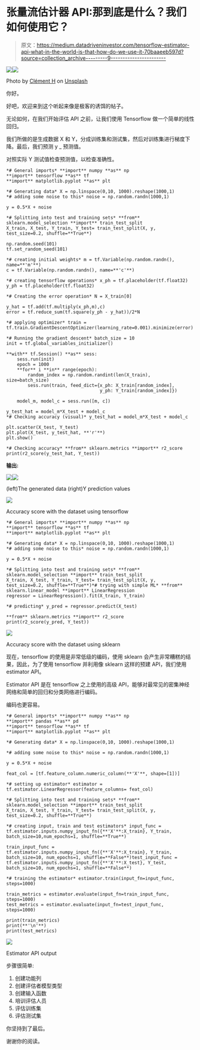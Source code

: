 # 张量流估计器 API:那到底是什么？我们如何使用它？

> 原文：<https://medium.datadriveninvestor.com/tensorflow-estimator-api-what-in-the-world-is-that-how-do-we-use-it-70baaeeb597d?source=collection_archive---------9----------------------->

[![](img/603795cd1ae2bb67dfa11effb18bbfe3.png)](http://www.track.datadriveninvestor.com/1B9E)![](img/e32eaf077ce515c834ab17bc8b1289d1.png)

Photo by [Clément H](https://unsplash.com/@clemhlrdt?utm_source=medium&utm_medium=referral) on [Unsplash](https://unsplash.com?utm_source=medium&utm_medium=referral)

你好。

好吧，欢迎来到这个听起来像是极客的诱饵的帖子。

无论如何，在我们开始评估 API 之前，让我们使用 Tensorflow 做一个简单的线性回归。

我们所做的是生成数据 X 和 Y，分成训练集和测试集，然后对训练集进行梯度下降。最后，我们预测 y _ 预测值。

对照实际 Y 测试值检查预测值，以检查准确性。

```
*# General imports* **import** numpy **as** np
**import** tensorflow **as** tf
**import** matplotlib.pyplot **as** plt

*# Generating data* X = np.linspace(0,10, 1000).reshape(1000,1) 
*# adding some noise to this* noise = np.random.randn(1000,1)

y = 0.5*X + noise

*# Splitting into test and training sets* **from** sklearn.model_selection **import** train_test_split
X_train, X_test, Y_train, Y_test= train_test_split(X, y, test_size=0.2, shuffle=**True**)

np.random.seed(101)
tf.set_random_seed(101)

*# creating initial weights* m = tf.Variable(np.random.randn(), name=**'m'**)
c = tf.Variable(np.random.randn(), name=**'c'**)

*# creating tensorflow operations* x_ph = tf.placeholder(tf.float32)
y_ph = tf.placeholder(tf.float32)

*# Creating the error operation* N = X_train[0]

y_hat = tf.add(tf.multiply(x_ph,m),c)
error = tf.reduce_sum(tf.square(y_ph - y_hat))/2*N

*# applying optimizer* train = tf.train.GradientDescentOptimizer(learning_rate=0.001).minimize(error)

*# Running the gradient descent* batch_size = 10
init = tf.global_variables_initializer()

**with** tf.Session() **as** sess:
    sess.run(init)
    epoch = 1000
    **for** i **in** range(epoch):
        random_index = np.random.randint(len(X_train), size=batch_size)
        sess.run(train, feed_dict={x_ph: X_train[random_index],
                                   y_ph: Y_train[random_index]})

    model_m, model_c = sess.run([m, c])  

y_test_hat = model_m*X_test + model_c
*# Checking accuracy (visual)* y_test_hat = model_m*X_test + model_c

plt.scatter(X_test, Y_test)
plt.plot(X_test, y_test_hat, **'r'**)
plt.show()

*# Checking accuracy* **from** sklearn.metrics **import** r2_score
print(r2_score(y_test_hat, Y_test))
```

**输出:**

![](img/824590a227e04189156e8163de707f22.png)![](img/e42f452a7586e702ad0bef696fe25935.png)

(left)The generated data (right)Y prediction values

![](img/fa398c139d838e89d56fab6316c735c6.png)

Accuracy score with the dataset using tensorflow

```
*# General imports* **import** numpy **as** np
**import** tensorflow **as** tf
**import** matplotlib.pyplot **as** plt

*# Generating data* X = np.linspace(0,10, 1000).reshape(1000,1) 
*# adding some noise to this* noise = np.random.randn(1000,1)

y = 0.5*X + noise

*# Splitting into test and training sets* **from** sklearn.model_selection **import** train_test_split
X_train, X_test, Y_train, Y_test= train_test_split(X, y, test_size=0.2, shuffle=**True**)*# trying with simple ML* **from** sklearn.linear_model **import** LinearRegression
regressor = LinearRegression().fit(X_train, Y_train)

*# predicting* y_pred = regressor.predict(X_test)

**from** sklearn.metrics **import** r2_score
print(r2_score(y_pred, Y_test))
```

![](img/b1eef68b5c5180bca863230f841787ab.png)

Accuracy score with the dataset using sklearn

现在，tensorflow 的使用是非常低级的编码，使用 sklearn 会产生非常糟糕的结果，因此，为了使用 tensorflow 并利用像 sklearn 这样的预建 API，我们使用 estimator API。

Estimator API 是在 tensorflow 之上使用的高级 API，能够对最常见的密集神经网络和简单的回归和分类网络进行编码。

编码也更容易。

```
*# General imports* **import** numpy **as** np
**import** pandas **as** pd
**import** tensorflow **as** tf
**import** matplotlib.pyplot **as** plt

*# Generating data* X = np.linspace(0,10, 1000).reshape(1000,1) 

*# adding some noise to this* noise = np.random.randn(1000,1)

y = 0.5*X + noise

feat_col = [tf.feature_column.numeric_column(**'X'**, shape=[1])]

*# setting up estimator* estimator = tf.estimator.LinearRegressor(feature_columns= feat_col)

*# Splitting into test and training sets* **from** sklearn.model_selection **import** train_test_split
X_train, X_test, Y_train, Y_test= train_test_split(X, y, test_size=0.2, shuffle=**True**)

*# creating input, train and test estimators* input_func = tf.estimator.inputs.numpy_input_fn({**'X'**:X_train}, Y_train, batch_size=10,num_epochs=1, shuffle=**True**)

train_input_func = tf.estimator.inputs.numpy_input_fn({**'X'**:X_train}, Y_train, batch_size=10, num_epochs=1, shuffle=**False**)test_input_func = tf.estimator.inputs.numpy_input_fn({**'X'**:X_test}, Y_test, batch_size=10, num_epochs=1, shuffle=**False**)

*# training the estimator* estimator.train(input_fn=input_func, steps=1000)

train_metrics = estimator.evaluate(input_fn=train_input_func, steps=1000)
test_metrics = estimator.evaluate(input_fn=test_input_func, steps=1000)

print(train_metrics)
print(**'\n'**)
print(test_metrics)
```

![](img/537d1d667b8b147141969d3a2fcb6709.png)

Estimator API output

步骤很简单:

1.  创建功能列
2.  创建评估者模型类型
3.  创建输入函数
4.  培训评估人员
5.  评估训练集
6.  评估测试集

你坚持到了最后。

谢谢你的阅读。